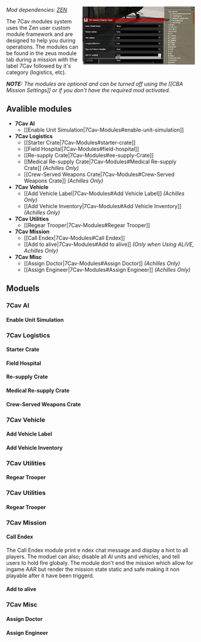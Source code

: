 <img align="right" width="300" height="155" src="https://github.com/7Cav/cScripts/blob/main/resourses/wikigfx/7Cav_Modules.png">*Mod dependencies: [ZEN](https://github.com/zen-mod/ZEN)*

The 7Cav modules system uses the Zen user custom module framework and are designed to help you during operations. The modules can be found in the zeus module tab during a mission with the label 7Cav followed by it's category (logistics, etc).

***NOTE:** The modules are optional and can be turned off using the [[CBA Mission Settings]] or if you don't have the required mod activated.*

## Avalible modules
- **7Cav AI**
  - [[Enable Unit Simulation|7Cav-Modules#enable-unit-simulation]]
- **7Cav Logistics**
  - [[Starter Crate|7Cav-Modules#starter-crate]]
  - [[Field Hospital|7Cav-Modules#field-hospital]]
  - [[Re-supply Crate|7Cav-Modules#ee-supply-Crate]]
  - [[Medical Re-supply Crate|7Cav-Modules#Medical Re-supply Crate]] _(Achilles Only)_
  - [[Crew-Served Weapons Crate|7Cav-Modules#Crew-Served Weapons Crate]] _(Achilles Only)_
- **7Cav Vehicle**
  - [[Add Vehicle Label|7Cav-Modules#Add Vehicle Label]] _(Achilles Only)_
  - [[Add Vehicle Inventory|7Cav-Modules#Add Vehicle Inventory]] _(Achilles Only)_
- **7Cav Utilities**
  - [[Regear Trooper|7Cav-Modules#Regear Trooper]]
- **7Cav Mission**
  - [[Call Endex|7Cav-Modules#Call Endex]]
  - [[Add to alive|7Cav-Modules#Add to alive]] _(Only when Using ALiVE, Achilles Only)_
- **7Cav Misc**
  - [[Assign Doctor|7Cav-Modules#Assign Doctor]] _(Achilles Only)_
  - [[Assign Engineer|7Cav-Modules#Assign Engineer]] _(Achilles Only)_

## Moduels
### 7Cav AI
#### Enable Unit Simulation
### 7Cav Logistics
#### Starter Crate
#### Field Hospital
#### Re-supply Crate
#### Medical Re-supply Crate
#### Crew-Served Weapons Crate
### 7Cav Vehicle
#### Add Vehicle Label
#### Add Vehicle Inventory
### 7Cav Utilities
#### Regear Trooper
### 7Cav Utilities
#### Regear Trooper
### 7Cav Mission
#### Call Endex
The Call Endex module print e ndex chat message and display a hint to all players. The moduel can also; disable all AI units and vehicles, and tell users to hold fire globaly. The module don't end the mission which allow for ingame AAR but render the mission state static and safe making it non playable after it have been triggerd.
#### Add to alive
### 7Cav Misc
#### Assign Doctor
#### Assign Engineer
